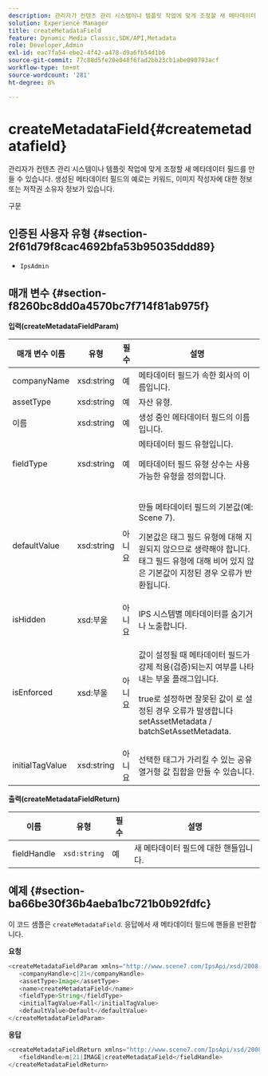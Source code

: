 ```yaml
---
description: 관리자가 컨텐츠 관리 시스템이나 템플릿 작업에 맞게 조정할 새 메타데이터 필드를 만들 수 있습니다. 생성된 메타데이터 필드의 예로는 키워드, 이미지 작성자에 대한 정보 또는 저작권 소유자 정보가 있습니다.
solution: Experience Manager
title: createMetadataField
feature: Dynamic Media Classic,SDK/API,Metadata
role: Developer,Admin
exl-id: eac7fa54-ebe2-4f42-a478-d9a6fb54d1b6
source-git-commit: 77c88d5fe20e048f6fad2bb23cb1abe090793acf
workflow-type: tm+mt
source-wordcount: '281'
ht-degree: 8%

---
```


# createMetadataField{#createmetadatafield}

관리자가 컨텐츠 관리 시스템이나 템플릿 작업에 맞게 조정할 새 메타데이터 필드를 만들 수 있습니다. 생성된 메타데이터 필드의 예로는 키워드, 이미지 작성자에 대한 정보 또는 저작권 소유자 정보가 있습니다.

구문

## 인증된 사용자 유형 {#section-2f61d79f8cac4692bfa53b95035ddd89}

* `IpsAdmin`

## 매개 변수 {#section-f8260bc8dd0a4570bc7f714f81ab975f}

**입력(createMetadataFieldParam)**

<table id="table_E5B249BBED3B4D2F9CEE2CCF27472D1B"> 
 <thead> 
  <tr> 
   <th colname="col1" class="entry"> 매개 변수 이름 </th> 
   <th colname="col2" class="entry"> 유형 </th> 
   <th colname="col3" class="entry"> 필수 </th> 
   <th colname="col4" class="entry"> 설명 </th> 
  </tr> 
 </thead>
 <tbody> 
  <tr> 
   <td colname="col1"> <span class="codeph"> <span class="varname"> companyName</span> </span> </td> 
   <td colname="col2"> <span class="codeph"> xsd:string</span> </td> 
   <td colname="col3"> 예 </td> 
   <td colname="col4"> 메타데이터 필드가 속한 회사의 이름입니다. </td> 
  </tr> 
  <tr> 
   <td colname="col1"> <span class="codeph"> <span class="varname"> assetType</span> </span> </td> 
   <td colname="col2"> <span class="codeph"> xsd:string</span> </td> 
   <td colname="col3"> 예 </td> 
   <td colname="col4"> 자산 유형. </td> 
  </tr> 
  <tr> 
   <td colname="col1"> <span class="codeph"> <span class="varname"> 이름</span> </span> </td> 
   <td colname="col2"> <span class="codeph"> xsd:string</span> </td> 
   <td colname="col3"> 예 </td> 
   <td colname="col4"> 생성 중인 메타데이터 필드의 이름입니다. </td> 
  </tr> 
  <tr> 
   <td colname="col1"> <span class="codeph"> <span class="varname"> fieldType</span> </span> </td> 
   <td colname="col2"> <span class="codeph"> xsd:string</span> </td> 
   <td colname="col3"> 예 </td> 
   <td colname="col4">메타데이터 필드 유형입니다. <p>메타데이터 필드 유형 상수는 사용 가능한 유형을 정의합니다. </p> </td> 
  </tr> 
  <tr> 
   <td colname="col1"> <span class="codeph"> <span class="varname"> defaultValue</span> </span> </td> 
   <td colname="col2"> <span class="codeph"> xsd:string</span> </td> 
   <td colname="col3"> 아니요 </td> 
   <td colname="col4"> <p>만들 메타데이터 필드의 기본값(예: <span class="codeph"> Scene 7</span>). </p> <p>기본값은 태그 필드 유형에 대해 지원되지 않으므로 생략해야 합니다. 태그 필드 유형에 대해 비어 있지 않은 기본값이 지정된 경우 오류가 반환됩니다. </p> </td> 
  </tr> 
  <tr> 
   <td colname="col1"> <span class="codeph"> <span class="varname"> isHidden</span> </span> </td> 
   <td colname="col2"> <span class="codeph"> xsd:부울</span> </td> 
   <td colname="col3"> 아니요 </td> 
   <td colname="col4"> IPS 시스템별 메타데이터를 숨기거나 노출합니다. </td> 
  </tr> 
  <tr> 
   <td colname="col1"><span class="codeph"><span class="varname"> isEnforced</span></span> </td> 
   <td colname="col2"><span class="codeph"> xsd:부울</span> </td> 
   <td colname="col3"> <p>아니요 </p> </td> 
   <td colname="col4"> <p>값이 설정될 때 메타데이터 필드가 강제 적용(검증)되는지 여부를 나타내는 부울 플래그입니다. </p> <p>true로 설정하면 잘못된 값이 로 설정된 경우 오류가 발생합니다 <span class="codeph"> setAssetMetadata</span> /<span class="codeph"> batchSetAssetMetadata</span>. </p> </td> 
  </tr> 
  <tr> 
   <td colname="col1"> <span class="codeph"> <span class="varname"> initialTagValue</span> </span> </td> 
   <td colname="col2"> <span class="codeph"> xsd:string</span> </td> 
   <td colname="col3"> 아니요 </td> 
   <td colname="col4"> 선택한 태그가 가리킬 수 있는 공유 열거형 값 집합을 만들 수 있습니다. </td> 
  </tr> 
 </tbody> 
</table>

**출력(createMetadataFieldReturn)**

| 이름 | 유형 | 필수 | 설명 |
|---|---|---|---|
| fieldHandle | `xsd:string` | 예 | 새 메타데이터 필드에 대한 핸들입니다. |

## 예제 {#section-ba66be30f36b4aeba1bc721b0b92fdfc}

이 코드 샘플은 `createMetadataField`. 응답에서 새 메타데이터 필드에 핸들을 반환합니다.

**요청**

```java
<createMetadataFieldParam xmlns="http://www.scene7.com/IpsApi/xsd/2008-01-15">
   <companyHandle>c|21</companyHandle>
   <assetType>Image</assetType>
   <name>createMetadataField</name>
   <fieldType>String</fieldType>
   <initialTagValue>Fall</initialTagValue>
   <defaultValue>Default</defaultValue>
</createMetadataFieldParam>
```

**응답**

```java
<createMetadataFieldReturn xmlns="http://www.scene7.com/IpsApi/xsd/2008-01-15">
   <fieldHandle>m|21|IMAGE|createMetadataField</fieldHandle>
</createMetadataFieldReturn>
```
